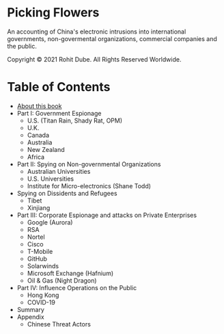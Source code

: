 
# Picking Flowers

An accounting of China's electronic intrusions into international governments, non-govermental organizations, commercial companies and the public.


Copyright © 2021 Rohit Dube. All Rights Reserved Worldwide.


# Table of Contents
* [About this book](docs/about.md)
* Part I: Government Espionage
  * U.S. (Titan Rain, Shady Rat, OPM)
  * U.K.
  * Canada
  * Australia
  * New Zealand
  * Africa
* Part II: Spying on Non-governmental Organizations
  * Australian Universities
  * U.S. Universities
  * Institute for Micro-electronics (Shane Todd)
* Spying on Dissidents and Refugees
  * Tibet
  * Xinjiang
* Part III: Corporate Espionage and attacks on Private Enterprises
  * Google (Aurora)
  * RSA
  * Nortel
  * Cisco
  * T-Mobile
  * GitHub 
  * Solarwinds
  * Microsoft Exchange (Hafnium)
  * Oil & Gas (Night Dragon)
* Part IV: Influence Operations on the Public 
  * Hong Kong
  * COVID-19
* Summary
* Appendix
  * Chinese Threat Actors